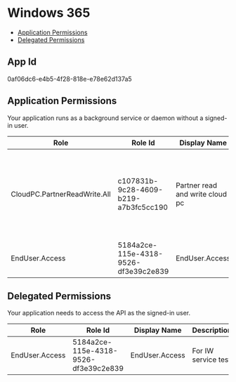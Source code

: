 # Windows 365
- [Application Permissions](#application-permissions)
- [Delegated Permissions](#delegated-permissions)

## App Id
0af06dc6-e4b5-4f28-818e-e78e62d137a5

## Application Permissions
Your application runs as a background service or daemon without a signed-in user.

| Role | Role Id | Display Name | Description |
|---|---|---|---|
| CloudPC.PartnerReadWrite.All | c107831b-9c28-4609-b219-a7b3fc5cc190 | Partner read and write cloud pc | Allows the partner app to read and write the properties of Cloud PCs, without a signed-in user. |
| EndUser.Access | 5184a2ce-115e-4318-9526-df3e39c2e839 | EndUser.Access | For IW service test |

## Delegated Permissions
Your application needs to access the API as the signed-in user. 

| Role | Role Id | Display Name | Description |
|---|---|---|---|
| EndUser.Access | 5184a2ce-115e-4318-9526-df3e39c2e839 | EndUser.Access | For IW service test |

